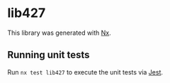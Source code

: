 # lib427

This library was generated with [Nx](https://nx.dev).


## Running unit tests

Run `nx test lib427` to execute the unit tests via [Jest](https://jestjs.io).


